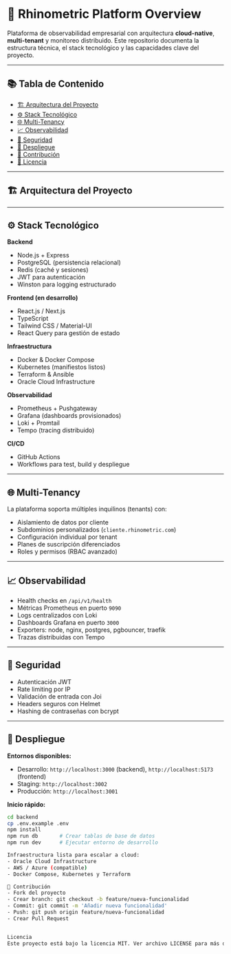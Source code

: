 # 🧭 Rhinometric Platform Overview

Plataforma de observabilidad empresarial con arquitectura **cloud-native**, **multi-tenant** y monitoreo distribuido. Este repositorio documenta la estructura técnica, el stack tecnológico y las capacidades clave del proyecto.

---

## 📚 Tabla de Contenido

- [🏗️ Arquitectura del Proyecto](#arquitectura-del-proyecto)
- [⚙️ Stack Tecnológico](#stack-tecnológico)
- [🌐 Multi-Tenancy](#multi-tenancy)
- [📈 Observabilidad](#observabilidad)
- [🔐 Seguridad](#seguridad)
- [🚢 Despliegue](#despliegue)
- [🤝 Contribución](#contribución)
- [📝 Licencia](#licencia)

---

## 🏗️ Arquitectura del Proyecto

---

## ⚙️ Stack Tecnológico

**Backend**
- Node.js + Express
- PostgreSQL (persistencia relacional)
- Redis (caché y sesiones)
- JWT para autenticación
- Winston para logging estructurado

**Frontend (en desarrollo)**
- React.js / Next.js
- TypeScript
- Tailwind CSS / Material-UI
- React Query para gestión de estado

**Infraestructura**
- Docker & Docker Compose
- Kubernetes (manifiestos listos)
- Terraform & Ansible
- Oracle Cloud Infrastructure

**Observabilidad**
- Prometheus + Pushgateway
- Grafana (dashboards provisionados)
- Loki + Promtail
- Tempo (tracing distribuido)

**CI/CD**
- GitHub Actions
- Workflows para test, build y despliegue

---

## 🌐 Multi-Tenancy

La plataforma soporta múltiples inquilinos (tenants) con:

- Aislamiento de datos por cliente
- Subdominios personalizados (`cliente.rhinometric.com`)
- Configuración individual por tenant
- Planes de suscripción diferenciados
- Roles y permisos (RBAC avanzado)

---

## 📈 Observabilidad

- Health checks en `/api/v1/health`
- Métricas Prometheus en puerto `9090`
- Logs centralizados con Loki
- Dashboards Grafana en puerto `3000`
- Exporters: node, nginx, postgres, pgbouncer, traefik
- Trazas distribuidas con Tempo

---

## 🔐 Seguridad

- Autenticación JWT
- Rate limiting por IP
- Validación de entrada con Joi
- Headers seguros con Helmet
- Hashing de contraseñas con bcrypt

---

## 🚢 Despliegue

**Entornos disponibles:**

- Desarrollo: `http://localhost:3000` (backend), `http://localhost:5173` (frontend)
- Staging: `http://localhost:3002`
- Producción: `http://localhost:3001`

**Inicio rápido:**

```bash
cd backend
cp .env.example .env
npm install
npm run db       # Crear tablas de base de datos
npm run dev      # Ejecutar entorno de desarrollo

Infraestructura lista para escalar a cloud:
- Oracle Cloud Infrastructure
- AWS / Azure (compatible)
- Docker Compose, Kubernetes y Terraform

🤝 Contribución
- Fork del proyecto
- Crear branch: git checkout -b feature/nueva-funcionalidad
- Commit: git commit -m 'Añadir nueva funcionalidad'
- Push: git push origin feature/nueva-funcionalidad
- Crear Pull Request


Licencia
Este proyecto está bajo la licencia MIT. Ver archivo LICENSE para más detalles.
